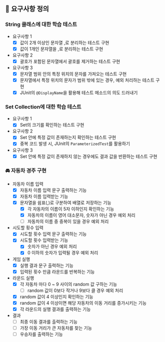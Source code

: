 ## 🥭 요구사항 정의
### String 클래스에 대한 학습 테스트
- 요구사항 1
  - [x] 값이 2개 이상인 문자열 ,로 분리하는 테스트 구현
  - [x] 값이 1개인 문자열을 ,로 분리하는 테스트 구현
- 요구사항 2
  - [x] 괄호가 포함된 문자열에서 괄호를 제거하는 테스트 구현
- 요구사항 3
  - [x] 문자열 범위 안의 특정 위치의 문자를 가져오는 테스트 구현
  - [x] 문자열에서 특정 위치의 문자가 범위 밖에 있는 경우, 예외 처리하는 테스트 구현
  - [x] JUnit의 `@DisplayName`을 활용해 테스트 메소드의 의도 드러내기

### Set Collection에 대한 학습 테스트
- 요구사항 1
  - [x] Set의 크기를 확인하는 테스트 구현
- 요구사항 2
  - [x] Set 안에 특정 값이 존재하는지 확인하는 테스트 구현
  - [x] 중복 코드 발생 시, JUnit의 `ParameterizedTest`를 활용하기
- 요구사항 3
  - [x] Set 안에 특정 값이 존재하지 않는 경우에도 결과 값을 반환하는 테스트 구현

### 🚘 자동차 경주 구현
- 자동차 이름 입력
  - [x] 자동차 이름 입력 문구 출력하는 기능
  - [x] 자동차 이름 입력받는 기능
  - [x] 문자열을 쉼표(,)로 구분하여 배열로 저장하는 기능
    - [x] 각 자동차의 이름이 5자 이하인지 확인하는 기능
    - [x] 자동차의 이름이 영어 대소문자, 숫자가 아닌 경우 예외 처리
    - [ ] 자동차의 이름 중 중복이 있을 경우 예외 처리

- 시도할 횟수 입력
  - [x] 시도할 횟수 입력 문구 출력하는 기능
  - [x] 시도할 횟수 입력받는 기능
    - [x] 숫자가 아닌 경우 예외 처리
    - [x] 0 이하의 숫자가 입력될 경우 예외 처리

- 게임 실행
  - [x] 실행 결과 문구 출력하는 기능
  - [x] 입력된 횟수 만큼 라운드를 반복하는 기능

- 라운드 실행
  - [x] 각 자동차 마다 0 ~ 9 사이의 random 값 구하는 기능
    - [ ] random 값이 0보다 작거나 9보다 클 경우 예외 처리
  - [x] random 값이 4 이상인지 확인하는 기능
  - [x] random 값이 4 이상이면 해당 자동차의 이동 거리를 증가시키는 기능
  - [x] 각 라운드의 실행 결과를 출력하는 기능

- 결과
  - [ ] 최종 이동 결과를 출력하는 기능
  - [ ] 가장 이동 거리가 큰 자동차를 찾는 기능
  - [ ] 우승자를 출력하는 기능